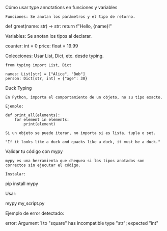 Cómo usar type annotations en funciones y variables

    Funciones: Se anotan los parámetros y el tipo de retorno.

def greet(name: str) -> str:
    return f"Hello, {name}!"

Variables: Se anotan los tipos al declarar.

counter: int = 0
price: float = 19.99

Colecciones: Usar List, Dict, etc. desde typing.

    from typing import List, Dict

    names: List[str] = ["Alice", "Bob"]
    person: Dict[str, int] = {"age": 30}

Duck Typing

    En Python, importa el comportamiento de un objeto, no su tipo exacto.

    Ejemplo:

    def print_all(elements):
        for element in elements:
            print(element)

    Si un objeto se puede iterar, no importa si es lista, tupla o set.

    "If it looks like a duck and quacks like a duck, it must be a duck."

Validar tu código con mypy

    mypy es una herramienta que chequea si los tipos anotados son correctos sin ejecutar el código.

    Instalar:

pip install mypy

Usar:

mypy my_script.py

Ejemplo de error detectado:

error: Argument 1 to "square" has incompatible type "str"; expected "int"